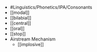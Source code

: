 - #Linguistics/Phonetics/IPA/Consonants
- [[modal]]
- [[bilabial]]
- [[central]]
- [[oral]]
- [[stop]]
- Airstream Mechanism
	- [[implosive]]